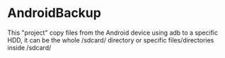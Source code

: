 # AndroidBackup

This "project" copy files from the Android device using adb to a specific HDD, it can be the whole /sdcard/ directory or specific files/directories inside /sdcard/
